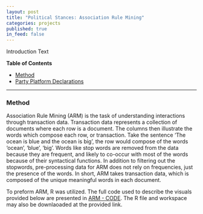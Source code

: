```yaml
---
layout: post
title: "Political Stances: Association Rule Mining"
categories: projects
published: true
in_feed: false
---
```


Introduction Text

**Table of Contents**
- [Method](#Method)
- [Party Platform Declarations](#PPD)
  
---

 <a id="Method"></a>
### Method
Association Rule Mining (ARM) is the task of understanding interactions through transaction data. Transaction data represents a collection of documents where each row is a document. The columns then illustrate the words which compose each row, or transaction. Take the sentence ‘The ocean is blue and the ocean is big’, the row would compose of the words ‘ocean’, ‘blue’, ‘big’. Words like stop words are removed from the data because they are frequent, and likely to co-occur with most of the words because of their syntactical functions. In addition to filtering out the stopwords, pre-processing data for ARM does not rely on frequencies, just the presence of the words. In short, ARM takes transaction data, which is composed of the unique meaningful words in each document.

To preform ARM, R was utilized. The full code used to describe the visuals provided below are presented in [ARM - CODE](https://nataliermcastro.github.io/projects/2025/03/15/political-stances-arm-code.html). The R file and workspace may also be downlaoaded at the provided link.
